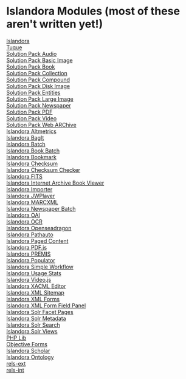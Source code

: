 # Islandora Modules (most of these aren't written yet!)

[Islandora](Islandora.md)<br/>
[Tuque](Tuque.md)<br/>
[Solution Pack Audio](Solution_Pack_Audio.md)<br/>
[Solution Pack Basic Image](Solution_Pack_Basic_Image.md)<br/>
[Solution Pack Book](Solution_Pack_Book.md)<br/>
[Solution Pack Collection](Solution_Pack_Collection.md)<br/>
[Solution Pack Compound](Solution_Pack_Compound.md)<br/>
[Solution Pack Disk Image](Solution_Pack_Disk_Image.md)<br/>
[Solution Pack Entities](Solution_Pack_Entities.md)<br/>
[Solution Pack Large Image](Solution_Pack_Large_Image.md)<br/>
[Solution Pack Newspaper](Solution_Pack_Newspaper.md)<br/>
[Solution Pack PDF](Solution_Pack_PDF.md)<br/>
[Solution Pack Video](Solution_Pack_Video.md)<br/>
[Solution Pack Web ARChive](Solution_Pack_Web_ARChive.md)<br/>
[Islandora Altmetrics](Islandora_Altmetrics.md)<br/>
[Islandora BagIt](Islandora_BagIt.md)<br/>
[Islandora Batch](Islandora_Batch.md)<br/>
[Islandora Book Batch](Islandora_Book_Batch.md)<br/>
[Islandora Bookmark](Islandora_Bookmark.md)<br/>
[Islandora Checksum](Islandora_Checksum.md)<br/>
[Islandora Checksum Checker](Islandora_Checksum_Checker.md)<br/>
[Islandora FITS](Islandora_FITS.md)<br/>
[Islandora Internet Archive Book Viewer](Islandora_Internet_Archive_Book_Viewer.md)<br/>
[Islandora Importer](Islandora_Importer.md)<br/>
[Islandora JWPlayer](Islandora_JWPlayer.md)<br/>
[Islandora MARCXML](Islandora_MARCXML.md)<br/>
[Islandora Newspaper Batch](Islandora_Newspaper_Batch.md)<br/>
[Islandora OAI](Islandora_OAI.md)<br/>
[Islandora OCR](Islandora_OCR.md)<br/>
[Islandora Openseadragon](Islandora_Openseadragon.md)<br/>
[Islandora Pathauto](Islandora_Pathauto.md)<br/>
[Islandora Paged Content](Islandora_Paged_Content.md)<br/>
[Islandora PDF.js](Islandora_PDF.js.md)<br/>
[Islandora PREMIS](Islandora_PREMIS.md)<br/>
[Islandora Populator](Islandora_Populator.md)<br/>
[Islandora Simple Workflow](Islandora_Simple_Workflow.md)<br/>
[Islandora Usage Stats](Islandora_Usage_Stats.md)<br/>
[Islandora Video.js](Islandora_Video.js.md)<br/>
[Islandora XACML Editor](Islandora_XACML_Editor.md)<br/>
[Islandora XML Sitemap](Islandora_XML_Sitemap.md)<br/>
[Islandora XML Forms](Islandora_XML_Forms.md)<br/>
[Islandora XML Form Field Panel](Islandora_XML_Form_Field_Panel.md)<br/>
[Islandora Solr Facet Pages](Islandora_Solr_Facet_Pages.md)<br/>
[Islandora Solr Metadata](Islandora_Solr_Metadata.md)<br/>
[Islandora Solr Search](Islandora_Solr_Search.md)<br/>
[Islandora Solr Views](Islandora_Solr_Views.md)<br/>
[PHP Lib](PHP_Lib.md)<br/>
[Objective Forms](Objective_Forms.md)<br/>
[Islandora Scholar](Islandora_Scholar.md)<br/>
[Islandora Ontology](Islandora_Ontology.md)<br/>
[rels-ext](rels-ext.md)<br/>
[rels-int](rels-int.md)<br/>
